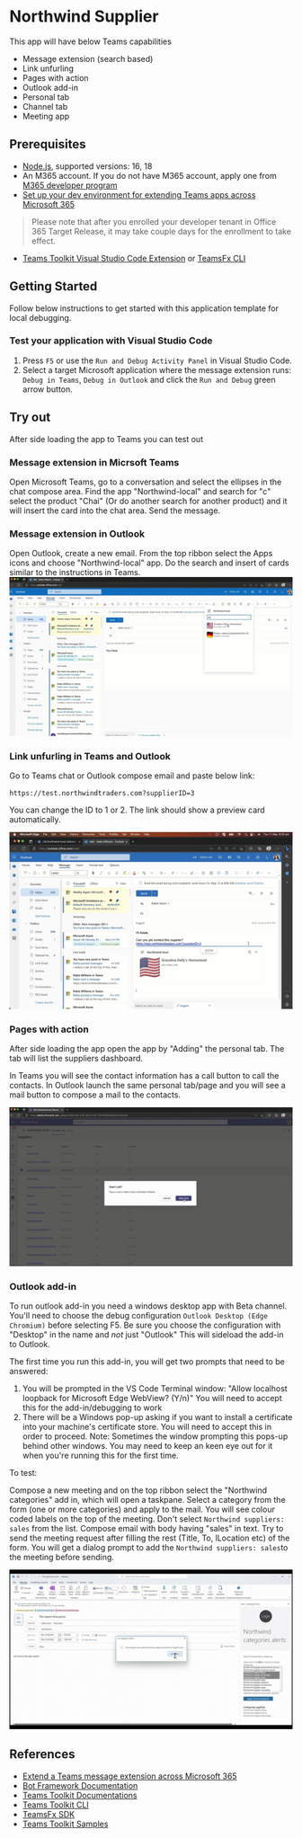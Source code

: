 # Northwind Supplier

This app will have below Teams capabilities

- Message extension (search based)
- Link unfurling
- Pages with action
- Outlook add-in
- Personal tab
- Channel tab
- Meeting app

## Prerequisites

- [Node.js](https://nodejs.org/), supported versions:  16, 18
- An M365 account. If you do not have M365 account, apply one from [M365 developer program](https://developer.microsoft.com/microsoft-365/dev-program)
- [Set up your dev environment for extending Teams apps across Microsoft 365](https://aka.ms/teamsfx-m365-apps-prerequisites)

> Please note that after you enrolled your developer tenant in Office 365 Target Release, it may take couple days for the enrollment to take effect.

- [Teams Toolkit Visual Studio Code Extension](https://aka.ms/teams-toolkit) or [TeamsFx CLI](https://aka.ms/teamsfx-cli)

## Getting Started

Follow below instructions to get started with this application template for local debugging.

### Test your application with Visual Studio Code

1. Press `F5` or use the `Run and Debug Activity Panel` in Visual Studio Code.
1. Select a target Microsoft application where the message extension runs: `Debug in Teams`, `Debug in Outlook` and click the `Run and Debug` green arrow button.

## Try out

After side loading the app to Teams you can test out

### Message extension in Micrsoft Teams

Open Microsoft Teams, go to a conversation and select the ellipses in the chat compose area.
Find the app "Northwind-local" and search for "c" select the product "Chai" (Or do another search for another product) and it will insert the card into the chat area. Send the message.

### Message extension in Outlook

Open Outlook, create a new email. From the top ribbon select the Apps icons and choose "Northwind-local" app. Do the search and insert of cards similar to the instructions in Teams.
![Message extension in Outlook](./assets/me.jpg)

### Link unfurling in Teams and Outlook

Go to Teams chat or Outlook compose email and paste below link:

```lang-http
https://test.northwindtraders.com?supplierID=3

```

You can change the ID to 1 or 2.
The link should show a preview card automatically.

![Link unfurling in Teams and Outlook](./assets/linkunfurl.jpg)

### Pages with action

After side loading the app open the app by "Adding" the personal tab.
The tab will list the suppliers dashboard.

In Teams you will see the contact information has a call button to call the contacts.
In Outlook launch the same personal tab/page and you will see a mail button to compose a mail to the contacts.

![Pages with action](./assets/pages.jpg)

### Outlook add-in

To run outlook add-in you need a windows desktop app with Beta channel.
You'll need to choose the debug configuration `Outlook Desktop (Edge Chromium)` before selecting F5. Be sure you choose the configuration with "Desktop" in the name and _not_ just "Outlook"
This will sideload the add-in to Outlook.

The first time you run this add-in, you will get two prompts that need to be answered:

1. You will be prompted in the VS Code Terminal window:
"Allow localhost loopback for Microsoft Edge WebView? (Y/n)"
You will need to accept this for the add-in/debugging to work
2. There will be a Windows pop-up asking if you want to install a certificate into your machine's certificate store. You will need to accept this in order to proceed. Note:
Sometimes the window prompting this pops-up behind other windows. You may need to keep an keen eye out for it when you're running this for the first time.

To test:

Compose a new meeting and on the top ribbon select the "Northwind categories" add in, which will open a taskpane.
Select a category from the form (one or more categories) and apply to the mail. You will see colour coded labels on the top of the meeting.
Don't select `Northwind suppliers: sales` from the list. Compose email with body having "sales" in text.
Try to send the meeting request after filling the rest (Title, To, lLocation etc) of the form.
You will get a dialog prompt to add the `Northwind suppliers: sales`to the meeting before sending.

![Outlook add-in](./assets/outlook-addin.jpg)

## References

- [Extend a Teams message extension across Microsoft 365](https://docs.microsoft.com/microsoftteams/platform/m365-apps/extend-m365-teams-message-extension?tabs=manifest-teams-toolkit)
- [Bot Framework Documentation](https://docs.botframework.com/)
- [Teams Toolkit Documentations](https://docs.microsoft.com/microsoftteams/platform/toolkit/teams-toolkit-fundamentals)
- [Teams Toolkit CLI](https://docs.microsoft.com/microsoftteams/platform/toolkit/teamsfx-cli)
- [TeamsFx SDK](https://docs.microsoft.com/microsoftteams/platform/toolkit/teamsfx-sdk)
- [Teams Toolkit Samples](https://github.com/OfficeDev/TeamsFx-Samples)
